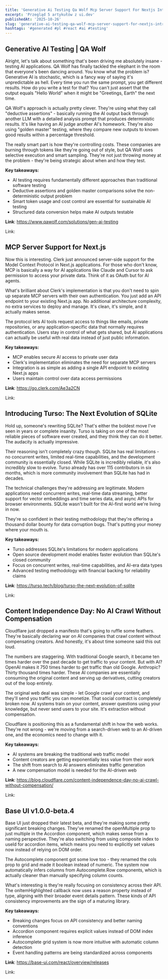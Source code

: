 ```yaml
---
title: 'Generative Ai Testing Qa Wolf Mcp Server Support For Nextjs Introducing Turso The Next Evolution Of Sqlite'
excerpt: 'Przegląd 5 artykułów z ui.dev'
publishedAt: '2025-10-26'
slug: 'generative-ai-testing-qa-wolf-mcp-server-support-for-nextjs-introducing-turso-the-next-evolution-of-sqlite'
hashtags: '#generated #pl #react #ai #testing'
---
```


## Generative AI Testing | QA Wolf

Alright, let's talk about something that's been driving me absolutely insane - testing AI applications. QA Wolf has finally tackled the elephant in the room that everyone's been dancing around. You know what the problem is? Generative AI is stochastic, which is a fancy way of saying it's unpredictable as hell. Every time you run the same prompt, you get different results. How do you write a test for that? You can't just assert that the output equals "Hello World" when it might be "Greetings, Earth" the next time.

QA Wolf's approach is actually pretty clever. They're using what they call "deductive assertions" - basically running the AI output back through another LLM with a detailed analysis prompt that produces deterministic results. It's like having an AI judge another AI's homework. They're also using "golden master" testing, where they compare new outputs to known good results within a percentage threshold.

The really smart part is how they're controlling costs. These companies are burning through tokens like they're going out of style, but QA Wolf uses selective execution and smart sampling. They're not just throwing money at the problem - they're being strategic about when and how they test.

**Key takeaways:**
- AI testing requires fundamentally different approaches than traditional software testing
- Deductive assertions and golden master comparisons solve the non-deterministic output problem
- Smart token usage and cost control are essential for sustainable AI testing
- Structured data conversion helps make AI outputs testable

**Link**: https://www.qawolf.com/solutions/gen-ai-testing


Link: 

## MCP Server Support for Next.js

Now this is interesting. Clerk just announced server-side support for the Model Context Protocol in Next.js applications. For those who don't know, MCP is basically a way for AI applications like Claude and Cursor to ask permission to access your private data. Think of it as OAuth but for AI agents.

What's brilliant about Clerk's implementation is that you don't need to spin up separate MCP servers with their own authentication. You just add an API endpoint to your existing Next.js app. No additional architecture complexity, no extra services to deploy and manage. It's clean, it's simple, and it actually makes sense.

The protocol lets AI tools request access to things like emails, private repositories, or any application-specific data that normally requires authentication. Users stay in control of what gets shared, but AI applications can actually be useful with real data instead of just public information.

**Key takeaways:**
- MCP enables secure AI access to private user data
- Clerk's implementation eliminates the need for separate MCP servers
- Integration is as simple as adding a single API endpoint to existing Next.js apps
- Users maintain control over data access permissions

**Link**: https://go.clerk.com/Ae3a2CN


Link: 

## Introducing Turso: The Next Evolution of SQLite

Hold up, someone's rewriting SQLite? That's either the boldest move I've seen in years or complete insanity. Turso is taking on one of the most reliable pieces of software ever created, and they think they can do it better. The audacity is actually impressive.

Their reasoning isn't completely crazy though. SQLite has real limitations - no concurrent writes, limited real-time capabilities, and the development community is essentially closed. While SQLite is incredibly reliable, it's also incredibly slow to evolve. Turso already has over 115 contributors in six months, which is more community involvement than SQLite has had in decades.

The technical challenges they're addressing are legitimate. Modern applications need concurrent writes, real-time data streaming, better support for vector embeddings and time series data, and async APIs for browser environments. SQLite wasn't built for the AI-first world we're living in now.

They're so confident in their testing methodology that they're offering a thousand dollar bounty for data corruption bugs. That's putting your money where your mouth is.

**Key takeaways:**
- Turso addresses SQLite's limitations for modern applications
- Open source development model enables faster evolution than SQLite's closed community
- Focus on concurrent writes, real-time capabilities, and AI-era data types
- Advanced testing methodology with financial backing for reliability claims

**Link**: https://turso.tech/blog/turso-the-next-evolution-of-sqlite


Link: 

## Content Independence Day: No AI Crawl Without Compensation

Cloudflare just dropped a manifesto that's going to ruffle some feathers. They're basically declaring war on AI companies that crawl content without compensating creators. And honestly, it's about time someone said this out loud.

The numbers are staggering. With traditional Google search, it became ten times harder over the past decade to get traffic to your content. But with AI? OpenAI makes it 750 times harder to get traffic than old Google. Anthropic? Thirty thousand times harder. These AI companies are essentially consuming the original content and serving up derivatives, cutting creators out of the loop entirely.

The original web deal was simple - let Google crawl your content, and they'll send you traffic you can monetize. That social contract is completely broken now. AI systems train on your content, answer questions using your knowledge, but never send users to your site. It's extraction without compensation.

Cloudflare is positioning this as a fundamental shift in how the web works. They're not wrong - we're moving from a search-driven web to an AI-driven one, and the economics need to change with it.

**Key takeaways:**
- AI systems are breaking the traditional web traffic model
- Content creators are getting exponentially less value from their work
- The shift from search to AI answers eliminates traffic generation
- A new compensation model is needed for the AI-driven web

**Link**: https://blog.cloudflare.com/content-independence-day-no-ai-crawl-without-compensation/


Link: 

## Base UI v1.0.0-beta.4

Base UI just dropped their latest beta, and they're making some pretty significant breaking changes. They've renamed the openMultiple prop to just multiple in the Accordion component, which makes sense from a naming perspective. They're also switching from using composite index to useId for accordion items, which means you need to explicitly set values now instead of relying on DOM order.

The Autocomplete component got some love too - they renamed the cols prop to grid and made it boolean instead of numeric. The system now automatically infers columns from Autocomplete.Row components, which is actually cleaner than manually specifying column counts.

What's interesting is they're really focusing on consistency across their API. The onItemHighlighted callback now uses a reason property instead of type, aligning with their broader event details pattern. These kinds of API consistency improvements are the sign of a maturing library.

**Key takeaways:**
- Breaking changes focus on API consistency and better naming conventions
- Accordion component requires explicit values instead of DOM index inference
- Autocomplete grid system is now more intuitive with automatic column detection
- Event handling patterns are being standardized across components

**Link**: https://base-ui.com/react/overview/releases


Link: